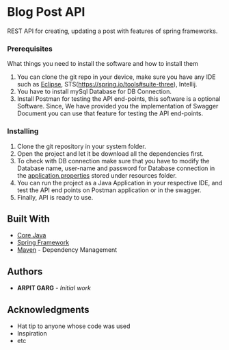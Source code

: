 # Blog Post API

REST API for creating, updating a post with features of spring frameworks.

### Prerequisites

What things you need to install the software and how to install them

1. You can clone the git repo in your device, make sure you have any IDE such as [Eclipse](https://www.eclipse.org/downloads/), STS(https://spring.io/tools#suite-three), Intellij.
2. You have to install mySql Database for DB Connection.
3. Install Postman for testing the API end-points, this software is a optional Software. Since, We have provided you the implementation of Swagger Document you can use that feature for testing the API end-points.

### Installing

1. Clone the git repository in your system folder.
2. Open the project and let it be download all the dependencies first.
3. To check with DB connection make sure that you have to modify the Database name, user-name and password for Database connection in the [application.properties](https://github.com/Garg-Sahab-Ji/Blog-Post-API/blob/master/src/main/resources/application.properties) stored under resources folder.
4. You can run the project as a Java Application in your respective IDE, and test the API end points on Postman application or in the swagger.
5. Finally, API is ready to use.

## Built With

* [Core Java](https://www.java.com/en/)
* [Spring Framework](https://spring.io/)
* [Maven](https://maven.apache.org/) - Dependency Management

## Authors

* **ARPIT GARG** - *Initial work*

## Acknowledgments

* Hat tip to anyone whose code was used
* Inspiration
* etc
